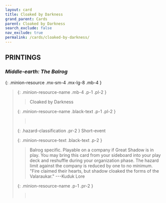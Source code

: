 ```yaml
---
layout: card
title: Cloaked by Darkness
grand_parent: Cards
parent: Cloaked by Darkness
search_exclude: false
nav_exclude: true
permalink: /cards/cloaked-by-darkness/
---
```


## PRINTINGS


### _Middle-earth: The Balrog_

{: .minion-resource .mx-sm-4 .mx-lg-8 .mb-4 }
> {: .minion-resource-name .mb-4 .p-1 .pl-2 }
> > <div class="hazard-mp"></div>
> > <div class="card-name">Cloaked by Darkness</div>
>
> {: .minion-resource-name .black-text .p-1 .pl-2 }
> > &nbsp;
>
> {: .hazard-classification .pr-2 }
> Short-event
>
> {: .minion-resource-text .black-text .p-2 }
> > Balrog specific. Playable on a company if Great Shadow is in play. You may bring this card from your sideboard into your play deck and reshuffle during your organization phase. The hazard limit against the company is reduced by one to no minimum.  "Fire claimed their hearts, but shadow cloaked the forms of the Valaraukar." ---Kuduk Lore 
> 
> {: .minion-resource-name .p-1 .pr-2 }
> > <div class="card-shield"></div>
> > <div class="card-corruption-white">&nbsp;</div>
